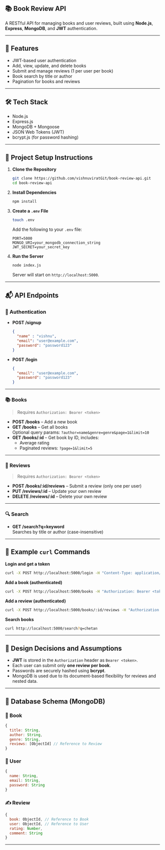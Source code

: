 ## 📚 Book Review API

A RESTful API for managing books and user reviews, built using **Node.js**, **Express**, **MongoDB**, and **JWT** authentication.

---

## 🚀 Features

- JWT-based user authentication
- Add, view, update, and delete books
- Submit and manage reviews (1 per user per book)
- Book search by title or author
- Pagination for books and reviews


---

## 🛠️ Tech Stack

- Node.js
- Express.js
- MongoDB + Mongoose
- JSON Web Tokens (JWT)
- bcrypt.js (for password hashing)

---

## 📆 Project Setup Instructions

1. **Clone the Repository**

   ```bash
   git clone https://github.com/vishnuviratGit/book-review-api.git
   cd book-review-api
   ```

2. **Install Dependencies**

   ```bash
   npm install
   ```

3. **Create a `.env` File**

   ```bash
   touch .env
   ```

   Add the following to your `.env` file:

   ```env
   PORT=5000
   MONGO_URI=your_mongodb_connection_string
   JWT_SECRET=your_secret_key
   ```

4. **Run the Server**

   ```bash
   node index.js
   ```

   Server will start on `http://localhost:5000`.

---

## 📬 API Endpoints

### 🔐 Authentication

- **POST /signup**
  ```json
  {
    "name" : "vishnu",
    "email": "user@example.com",
    "password": "password123"
  }
  ```

- **POST /login**
  ```json
  {
    "email": "user@example.com",
    "password": "password123"
  }
  ```

---

### 📚 Books

> Requires `Authorization: Bearer <token>`

- **POST /books** – Add a new book  
- **GET /books** – Get all books  
  Optional query params: `?author=name&genre=genre&page=1&limit=10`
- **GET /books/:id** – Get book by ID, includes:
  - Average rating
  - Paginated reviews: `?page=1&limit=5`

---

### 💬 Reviews

> Requires `Authorization: Bearer <token>`

- **POST /books/:id/reviews** – Submit a review (only one per user)
- **PUT /reviews/:id** – Update your own review
- **DELETE /reviews/:id** – Delete your own review

---

### 🔍 Search

- **GET /search?q=keyword**  
  Searches by title or author (case-insensitive)

---

## 📄 Example `curl` Commands

**Login and get a token**

```bash
curl -X POST http://localhost:5000/login -H "Content-Type: application/json" -d '{"email":"kiran@gmail.com", "password":"123"}'
```

**Add a book (authenticated)**

```bash
curl -X POST http://localhost:5000/books -H "Authorization: Bearer <token>" -H "Content-Type: application/json" -d '{"title":"Lord of Rings","author":"Tolkin","genre":"Fiction"}'
```
**Add a review (authenticated)**

```bash
curl -X POST http://localhost:5000/books/:id/reviews -H "Authorization: Bearer <token>" -H "Content-Type: application/json" -d '{"rating":"4","comment":"Best book ever read"}'
```

**Search books**

```bash
curl http://localhost:5000/search?q=chetan
```

---

## 🧠 Design Decisions and Assumptions

- **JWT** is stored in the `Authorization` header as `Bearer <token>`.
- Each user can submit only **one review per book**.
- Passwords are securely hashed using **bcrypt**.
- MongoDB is used due to its document-based flexibility for reviews and nested data.

---

## 📃 Database Schema (MongoDB)

### 📘️ Book

```js
{
  title: String,
  author: String,
  genre: String,
  reviews: [ObjectId] // Reference to Review
}
```

### 👤 User

```js
{
  name: String,
  email: String,
  password: String
}
```

### ✍️ Review

```js
{
  book: ObjectId, // Reference to Book
  user: ObjectId, // Reference to User
  rating: Number,
  comment: String
}
```

---





